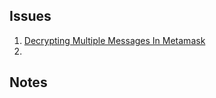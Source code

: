 ## Issues
1. [Decrypting Multiple Messages In Metamask](https://stackoverflow.com/questions/66862869/meatamask-eth-decrypt-decrypt-multiple-message-once)
2.

## Notes
